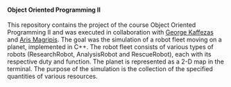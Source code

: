 #### Object Oriented Programming II

This repository contains the project of the course Object Oriented Programming II and was executed in collaboration with [George Kaffezas](https://github.com/gkffzs) and [Aris Magripis](https://github.com/aris-mag). The goal was the simulation of a robot fleet moving on a planet, implemented in C++.
The robot fleet consists of various types of robots (ResearchRobot, AnalysisRobot and RescueRobot), each with its respective duty and function. The planet is represented as a 2-D map in the terminal. The purpose of the simulation is the collection of the specified quantities of various resources.